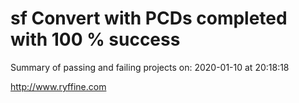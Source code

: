 # sf Convert with PCDs completed with 100 % success

Summary of passing and failing projects on: 2020-01-10 at 20:18:18

http://www.ryffine.com
